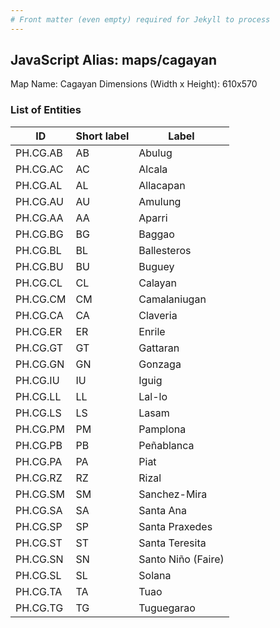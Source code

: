 ```yaml
---
# Front matter (even empty) required for Jekyll to process
---
```


## JavaScript Alias: maps/cagayan

Map Name: Cagayan
Dimensions (Width x Height): 610x570





### List of Entities

ID | Short label | Label
---|---|---|
PH.CG.AB | AB | Abulug
PH.CG.AC | AC | Alcala
PH.CG.AL | AL | Allacapan
PH.CG.AU | AU | Amulung
PH.CG.AA | AA | Aparri
PH.CG.BG | BG | Baggao
PH.CG.BL | BL | Ballesteros
PH.CG.BU | BU | Buguey
PH.CG.CL | CL | Calayan
PH.CG.CM | CM | Camalaniugan
PH.CG.CA | CA | Claveria
PH.CG.ER | ER | Enrile
PH.CG.GT | GT | Gattaran
PH.CG.GN | GN | Gonzaga
PH.CG.IU | IU | Iguig
PH.CG.LL | LL | Lal-lo
PH.CG.LS | LS | Lasam
PH.CG.PM | PM | Pamplona
PH.CG.PB | PB | Peñablanca
PH.CG.PA | PA | Piat
PH.CG.RZ | RZ | Rizal
PH.CG.SM | SM | Sanchez-Mira
PH.CG.SA | SA | Santa Ana
PH.CG.SP | SP | Santa Praxedes
PH.CG.ST | ST | Santa Teresita
PH.CG.SN | SN | Santo Niño (Faire)
PH.CG.SL | SL | Solana
PH.CG.TA | TA | Tuao
PH.CG.TG | TG | Tuguegarao